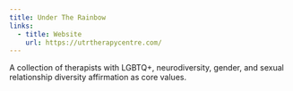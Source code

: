 ```yaml
---
title: Under The Rainbow
links:
  - title: Website
    url: https://utrtherapycentre.com/
---
```

A collection of therapists with LGBTQ+, neurodiversity, gender, and sexual relationship diversity affirmation as core values.
